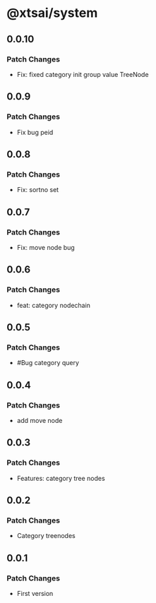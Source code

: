 # @xtsai/system

## 0.0.10

### Patch Changes

- Fix: fixed category init group value TreeNode

## 0.0.9

### Patch Changes

- Fix bug peid

## 0.0.8

### Patch Changes

- Fix: sortno set

## 0.0.7

### Patch Changes

- Fix: move node bug

## 0.0.6

### Patch Changes

- feat: category nodechain

## 0.0.5

### Patch Changes

- #Bug category query

## 0.0.4

### Patch Changes

- add move node

## 0.0.3

### Patch Changes

- Features: category tree nodes

## 0.0.2

### Patch Changes

- Category treenodes

## 0.0.1

### Patch Changes

- First version
